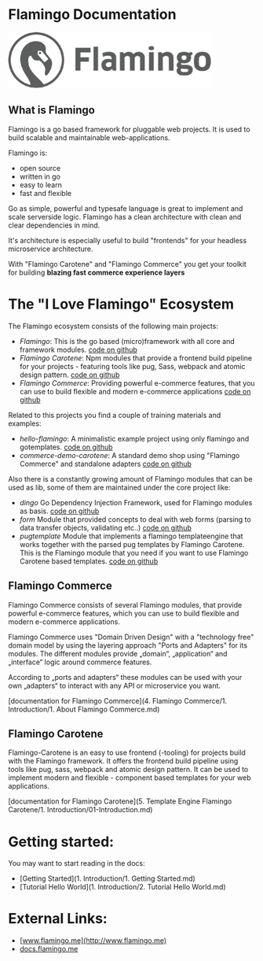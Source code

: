 # Flamingo Documentation

![Logo](assets/flamingo-icon-b.png)

## What is Flamingo

Flamingo is a go based framework for pluggable web projects.
It is used to build scalable and maintainable web-applications.

Flamingo is:

* open source
* written in go
* easy to learn
* fast and flexible

Go as simple, powerful and typesafe language is great to implement and scale serverside logic.
Flamingo has a clean architecture with clean and clear dependencies in mind.

It's architecture is especially useful to build "frontends" for your headless microservice architecture.

With "Flamingo Carotene" and "Flamingo Commerce" you get your toolkit for building **blazing fast commerce experience layers**


# The "I Love Flamingo" Ecosystem

The Flamingo ecosystem consists of the following main projects:

* *Flamingo*: This is the go based (micro)framework with all core and framework modules. [code on github](https://github.com/i-love-flamingo/flamingo)
* *Flamingo Carotene*: Npm modules that provide a frontend build pipeline for your projects - featuring tools like pug, Sass, webpack and atomic design pattern. [code on github](https://github.com/i-love-flamingo/flamingo-carotene)
* *Flamingo Commerce*: Providing powerful e-commerce features, that you can use to build flexible and modern e-commerce applications [code on github](https://github.com/i-love-flamingo/flamingo-commerce)

Related to this projects you find a couple of training materials and examples:

* *hello-flamingo*: A minimalistic example project using only flamingo and gotemplates. [code on github](https://github.com/i-love-flamingo/hello-flamingo)
* *commerce-demo-carotene*: A standard demo shop using "Flamingo Commerce" and standalone adapters [code on github](https://github.com/i-love-flamingo/commerce-demo-carotene)

Also there is a constantly growing amount of Flamingo modules that can be used as lib, some of them are maintained under the core project like:

* *dingo* Go Dependency Injection Framework, used for Flamingo modules as basis. [code on github](https://github.com/i-love-flamingo/dingo)
* *form* Module that provided concepts to deal with web forms (parsing to data transfer objects, validating etc..) [code on github](https://github.com/i-love-flamingo/form)
* *pugtemplate* Module that implements a flamingo templateengine that works together with the parsed pug templates by Flamingo Carotene. This is the Flamingo module that you need if you want to use Flamingo Carotene based templates. [code on github](https://github.com/i-love-flamingo/pugtemplate)

## Flamingo Commerce

Flamingo Commerce consists of several Flamingo modules, that provide powerful e-commerce features, which you can use to build flexible and modern e-commerce applications.

Flamingo Commerce uses "Domain Driven Design" with a "technology free" domain model by using the layering approach "Ports and Adapters" for its modules.
The different modules provide „domain“, „application“ and „interface“ logic around commerce features.

According to „ports and adapters“ these modules can be used with your own „adapters“ to interact with any API or microservice you want.

[documentation for Flamingo Commerce](4. Flamingo Commerce/1. Introduction/1. About Flamingo Commerce.md) 

## Flamingo Carotene
Flamingo-Carotene is an easy to use frontend (-tooling) for projects build with the Flamingo framework.
It offers the frontend build pipeline using tools like pug, sass, webpack and atomic design pattern.
It can be used to implement modern and flexible - component based templates for your web applications.

[documentation for Flamingo Carotene](5. Template Engine Flamingo Carotene/1. Introduction/01-Introduction.md)

# Getting started:

You may want to start reading in the docs:

* [Getting Started](1. Introduction/1. Getting Started.md)
* [Tutorial Hello World](1. Introduction/2. Tutorial Hello World.md)

# External Links:

* [www.flamingo.me](http://www.flamingo.me)
* [docs.flamingo.me](http://docs.flamingo.me)

